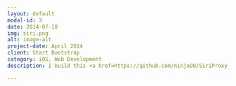 ```yaml
---
layout: default
modal-id: 3
date: 2014-07-18
img: siri.png
alt: image-alt
project-date: April 2014
client: Start Bootstrap
category: iOS, Web Development
description: I build this <a href=https://github.com/ninja98/SiriProxy-Dreambox-Enigma2-Plugin.git target=_blank>plugin</a> for Apple's digital assistant Sirithat let's you control a tv using the api of an <a href=https://en.wikipedia.org/wiki/Dreambox target=_blank>Dreambox</a>.It also integrates user a various websites to receive channel broadcasting information and information about sports and football matches. See it in action below or <a href=https://duckduckgo.com/?q=https%3A%2F%2Fduckduckgo.com%2F%3Fq%3Dninja98%2Bsiriproxy%26t%3Dosx%26ia%3Dsoftware&t=h_&ia=web taget=_blank>duckduckgo</a> it. <div><iframe width="560" height="315" src="https://www.youtube.com/embed/PE90J3mWOcc" frameborder="0" allowfullscreen></iframe></div>

---
```

